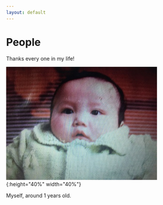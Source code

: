 ```yaml
---
layout: default
---
```


# People

Thanks every one in my life!


![1](title.png){:height="40%" width="40%"}

Myself, around 1 years old.


<meta name="googlebot" content="noindex" />
